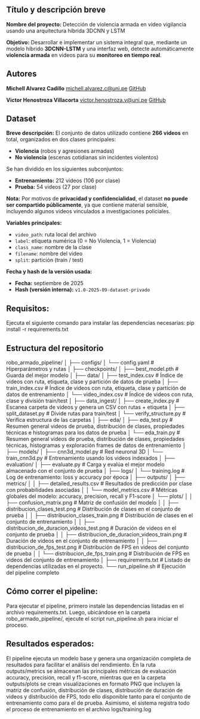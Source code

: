 ## Título y descripción breve

**Nombre del proyecto:** 
Detección de violencia armada en video vigilancia usando una arquitectura híbrida 3DCNN y LSTM

**Objetivo:** 
Desarrollar e implementar un sistema integral que, mediante un modelo híbrido **3DCNN-LSTM** y una interfaz web, detecte automáticamente **violencia armada** en videos para su **monitoreo en tiempo real**.


## Autores

**Michell Alvarez Cadillo** 
michell.alvarez.c@uni.pe 
[GitHub](https://github.com/Michell-Alvarez/)

**Victor Henostroza Villacorta** 
victor.henostroza.v@uni.pe
[GitHub](https://github.com/usuario2)


## Dataset

**Breve descripción:** 
El conjunto de datos utilizado contiene **266 videos** en total, organizados en dos clases principales: 
- **Violencia** (robos y agresiones armadas) 
- **No violencia** (escenas cotidianas sin incidentes violentos)

Se han dividido en los siguientes subconjuntos: 
- **Entrenamiento:** 212 videos (106 por clase) 
- **Prueba:** 54 videos (27 por clase)

**Nota:** Por motivos de **privacidad y confidencialidad**, el dataset **no puede ser compartido públicamente**, ya que contiene material sensible, incluyendo algunos videos vinculados a investigaciones policiales.

**Variables principales:** 
- `video_path`: ruta local del archivo 
- `label`: etiqueta numérica (0 = No Violencia, 1 = Violencia) 
- `class_name`: nombre de la clase 
- `filename`: nombre del video 
- `split`: partición (train / test)

**Fecha y hash de la versión usada:** 
- **Fecha:** septiembre de 2025 
- **Hash (versión interna):** `v1.0-2025-09-dataset-privado`


## Requisitos:

Ejecuta el siguiente comando para instalar las dependencias necesarias:
pip install -r requirements.txt


## Estructura del repositorio

robo_armado_pipeline/
│
├── configs/
│   └── config.yaml               # Hiperparámetros y rutas
│
├── checkpoints/ 
│   ├── best_model.pth            # Guarda del mejor modelo 
│
├── data/
│   ├── test_index.csv            # Índice de videos con ruta, etiqueta, clase y partición de datos de prueba
│   ├── train_index.csv           # Índice de videos con ruta, etiqueta, clase y partición de datos de entrenamiento
│   └── video_index.csv           # Índice de videos con ruta, clase y división train/test
│
├── data_ingest/
│   ├── create_index.py           # Escanea carpeta de videos y genera un CSV con rutas + etiqueta
│   ├── split_dataset.py          # Divide rutas para train/test
│   └── verify_structure.py	      # Verifica estructura de las carpetas	
│
├── eda/
│   ├── eda_test.py	              # Resumen general videos de prueba, distribución de clases, propiedades técnicas e histogramas para los datos de prueba
│   └── eda_train.py		      # Resumen general videos de prueba, distribución de clases, propiedades técnicas, histogramas y exploración frames de datos de entrenamiento
│
├── models/
│   ├── cnn3d_model.py            # Red neuronal 3D
│   └── train_cnn3d.py            # Entrenamiento usando los videos indexados
│
├── evaluation/
│   ├── evaluate.py               # Carga y evalúa el mejor modelo almacenado con el conjunto de prueba
│
├── logs/ 
│   └── training.log              # Log de entrenamiento: loss y accuracy por época
│
├── outputs/
│   ├── metrics/
│   │   ├── detailed_results.csv   # Resultados de predicción por clase con probabilidades asociadas
│   │   └── model_metrics.csv      # Métricas globales del modelo: accuracy, precision, recall y F1-score
│   └── plots/
│   │   ├── confusion_matrix.png                       # Matriz de confusión del modelo
│   │   ├── distribucion_clases_test.png               # Distribución de clases en el conjunto de prueba
│   │   ├── distribucion_clases_train.png              # Distribución de clases en el conjunto de entrenamiento
│   │   ├── distribucion_de_duracion_videos_test.png   # Duración de videos en el conjunto de prueba
│   │   ├── distribucion_de_duracion_videos_train.png  # Duración de videos en el conjunto de entrenamiento
│   │   ├── distribucion_de_fps_test.png               # Distribución de FPS en videos del conjunto de prueba
│   │   └── distribucion_de_fps_train.png              # Distribución de FPS en videos del conjunto de entrenamiento
│
├── requirements.txt	  # Listado de dependencias utilizadas en el proyecto.
└── run_pipeline.sh		  # Ejecución del pipeline completo


## Cómo correr el pipeline:

Para ejecutar el pipeline, primero instale las dependencias listadas en el archivo requirements.txt. Luego, ubicándose en la carpeta robo_armado_pipeline/, ejecute el script run_pipeline.sh para iniciar el proceso. 


## Resultados esperados: 

El pipeline ejecuta un modelo base y genera una organización completa de resultados para facilitar el análisis del rendimiento. En la ruta outputs/metrics se almacenan las principales métricas de evaluación accuracy, precision, recall y f1-score, mientras que en la carpeta outputs/plots se crean visualizaciones en formato PNG que incluyen la matriz de confusión, distribución de clases, distribución de duración de videos y distribución de FPS, todo ello disponible tanto para el conjunto de entrenamiento como para el de prueba.
Asimismo, el sistema registra todo el proceso de entrenamiento en el archivo logs/training.log
